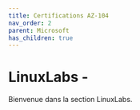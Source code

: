 ```yaml
---
title: Certifications AZ-104
nav_order: 2
parent: Microsoft
has_children: true
---
```


# LinuxLabs - 

Bienvenue dans la section LinuxLabs.
